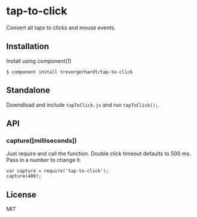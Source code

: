 
# tap-to-click

  Convert all taps to clicks and mouse events. 

## Installation

Install using component(1)

    $ component install trevorgerhardt/tap-to-click

## Standalone

Downdload and include `tapToClick.js` and run `tapToClick();`.

## API

### capture([milliseconds])

Just require and call the function. Double click timeout defaults to 500 ms. Pass in a number to change it.

    var capture = require('tap-to-click');
    capture(400);

## License

  MIT
